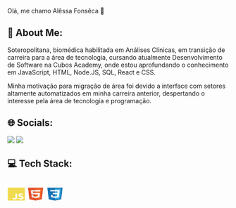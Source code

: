 Olá, me chamo Alêssa Fonsêca 👋  

##  💫 About Me:

Soteropolitana, biomédica habilitada em Análises Clínicas, em transição de carreira para a área de tecnologia, cursando atualmente Desenvolvimento de Software na Cubos Academy, onde estou aprofundando o conhecimento em JavaScript, HTML, Node.JS, SQL, React e CSS.

Minha motivação para migração de área foi devido a interface com setores altamente automatizados em minha carreira anterior, despertando o interesse pela área de tecnologia e programação.

## 🌐 Socials:

<div> 
  <a href="https://www.linkedin.com/in/alessa-fonseca/" target="_blank"><img src="https://img.shields.io/badge/-LinkedIn-%230077B5?style=for-the-badge&logo=linkedin&logoColor=white" target="_blank"></a> 
  <a href="https://www.instagram.com/alessafonseca/" target="_blank"><img src="https://img.shields.io/badge/-Instagram-%23E4405F?style=for-the-badge&logo=instagram&logoColor=white" target="_blank"></a>
</div>


## 💻 Tech Stack:

<div style="display: inline_block"><br>
  <img align="center" height="30" width="40" src="https://raw.githubusercontent.com/devicons/devicon/master/icons/javascript/javascript-plain.svg">
  <img align="center" height="30" width="40" src="https://raw.githubusercontent.com/devicons/devicon/master/icons/html5/html5-original.svg">
  <img align="center" height="30" width="40" src="https://raw.githubusercontent.com/devicons/devicon/master/icons/css3/css3-original.svg">
</div>
